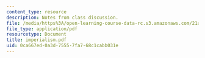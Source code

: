 ```yaml
---
content_type: resource
description: Notes from class discussion.
file: /media/https%3A/open-learning-course-data-rc.s3.amazonaws.com/21a-212-myth-ritual-and-symbolism-spring-2004/0ca667ed0a3d75557fa768c1cabb031e_imperialism.pdf
file_type: application/pdf
resourcetype: Document
title: imperialism.pdf
uid: 0ca667ed-0a3d-7555-7fa7-68c1cabb031e
---
```

